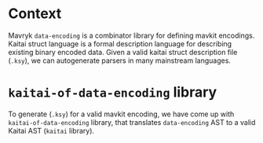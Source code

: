 # Context

Mavryk `data-encoding` is a combinator library for defining mavkit encodings.
Kaitai struct language is a formal description language for describing existing
binary encoded data. Given a valid kaitai struct description file (`.ksy`),
we can autogenerate parsers in many mainstream languages.

# `kaitai-of-data-encoding` library

To generate (`.ksy`) for a valid mavkit encoding, we have come up with
`kaitai-of-data-encoding` library, that translates `data-encoding` AST
to a valid Kaitai AST (`kaitai` library).
